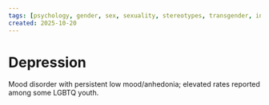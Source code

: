 ```yaml
---
tags: [psychology, gender, sex, sexuality, stereotypes, transgender, intersex, orientation, sexism, masculinity, STEM]
created: 2025-10-20
---
```

# Depression

Mood disorder with persistent low mood/anhedonia; elevated rates reported among some LGBTQ youth.
